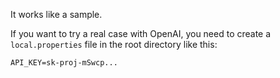 It works like a sample.

If you want to try a real case with OpenAI, you need to create a `local.properties` file in the root directory like this:
```agsl
API_KEY=sk-proj-mSwcp...
```